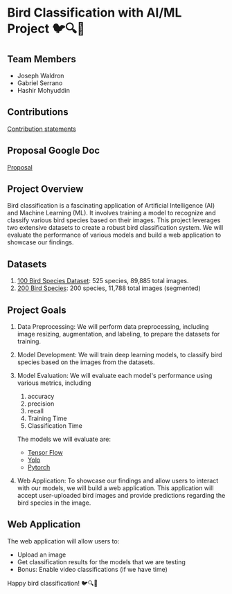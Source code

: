 # Bird Classification with AI/ML Project 🐦🔍🤖

## Team Members
* Joseph Waldron
* Gabriel Serrano
* Hashir Mohyuddin

## Contributions
[Contribution statements](https://docs.google.com/document/d/18cazhAwAzokPHTNtpyJsqL0e_AU12ttewt_k00zch1A/edit?usp=sharing)

## Proposal Google Doc
[Proposal](https://docs.google.com/document/d/1EMosgX3EyqRZcqKO4CLlkRlngCQlLJtUV23HQfeRJmA/edit)

## Project Overview

Bird classification is a fascinating application of Artificial Intelligence (AI) and Machine Learning (ML). It involves training a model to recognize and classify various bird species based on their images. This project leverages two extensive datasets to create a robust bird classification system. We will evaluate the performance of various models and build a web application to showcase our findings.

## Datasets

1. [100 Bird Species Dataset](https://www.kaggle.com/datasets/gpiosenka/100-bird-species): 525 species, 89,885 total images.
2. [200 Bird Species](https://www.kaggle.com/datasets/veeralakrishna/200-bird-species-with-11788-images): 200 species, 11,788 total images (segmented)

## Project Goals

1. Data Preprocessing: We will perform data preprocessing, including image resizing, augmentation, and labeling, to prepare the datasets for training.
2. Model Development: We will train deep learning models, to classify bird species based on the images from the datasets.
3. Model Evaluation: We will evaluate each model's performance using various metrics, including
   1. accuracy
   2. precision
   3. recall
   4. Training Time
   5. Classification Time

    The models we will evaluate are:
    * [Tensor Flow](https://www.tensorflow.org/https:/)
    * [Yolo](https://www.v7labs.com/blog/yolo-object-detectionhttps:/)
    * [Pytorch](https://pytorch.org/https:/)
4. Web Application: To showcase our findings and allow users to interact with our models, we will build a web application. This application will accept user-uploaded bird images and provide predictions regarding the bird species in the image.

## Web Application

The web application will allow users to:
* Upload an image
* Get classification results for the models that we are testing
* Bonus: Enable video classifications (if we have time)

Happy bird classification! 🐦🔍🤖
